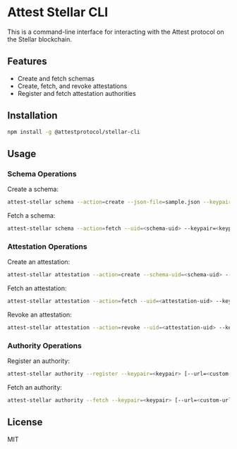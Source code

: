 # Attest Stellar CLI

This is a command-line interface for interacting with the Attest protocol on the Stellar blockchain.

## Features

- Create and fetch schemas
- Create, fetch, and revoke attestations
- Register and fetch attestation authorities

## Installation

```bash
npm install -g @attestprotocol/stellar-cli
```

## Usage

### Schema Operations

Create a schema:
```bash
attest-stellar schema --action=create --json-file=sample.json --keypair=<keypair>
```

Fetch a schema:
```bash
attest-stellar schema --action=fetch --uid=<schema-uid> --keypair=<keypair>
```

### Attestation Operations

Create an attestation:
```bash
attest-stellar attestation --action=create --schema-uid=<schema-uid> --json-file=<attestation-data.json> --keypair=<keypair>
```

Fetch an attestation:
```bash
attest-stellar attestation --action=fetch --uid=<attestation-uid> --keypair=<keypair>
```

Revoke an attestation:
```bash
attest-stellar attestation --action=revoke --uid=<attestation-uid> --keypair=<keypair>
```

### Authority Operations

Register an authority:
```bash
attest-stellar authority --register --keypair=<keypair> [--url=<custom-url>]
```

Fetch an authority:
```bash
attest-stellar authority --fetch --keypair=<keypair> [--url=<custom-url>]
```

## License

MIT
